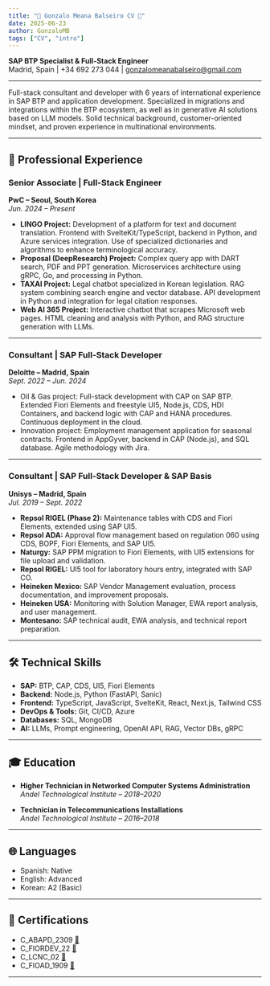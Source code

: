```yaml
---
title: "👾 Gonzalo Meana Balseiro CV 👾"
date: 2025-06-23
author: GonzaloMB
tags: ["CV", "intro"]
---
```


**SAP BTP Specialist & Full-Stack Engineer**  
Madrid, Spain | +34 692 273 044 | gonzalomeanabalseiro@gmail.com

---

Full-stack consultant and developer with 6 years of international experience in SAP BTP and application development. Specialized in migrations and integrations within the BTP ecosystem, as well as in generative AI solutions based on LLM models. Solid technical background, customer-oriented mindset, and proven experience in multinational environments.

---

## 💼 Professional Experience

### **Senior Associate | Full-Stack Engineer**  
**PwC – Seoul, South Korea**  
*Jun. 2024 – Present*

- **LINGO Project:** Development of a platform for text and document translation. Frontend with SvelteKit/TypeScript, backend in Python, and Azure services integration. Use of specialized dictionaries and algorithms to enhance terminological accuracy.
- **Proposal (DeepResearch) Project:** Complex query app with DART search, PDF and PPT generation. Microservices architecture using gRPC, Go, and processing in Python.
- **TAXAI Project:** Legal chatbot specialized in Korean legislation. RAG system combining search engine and vector database. API development in Python and integration for legal citation responses.
- **Web AI 365 Project:** Interactive chatbot that scrapes Microsoft web pages. HTML cleaning and analysis with Python, and RAG structure generation with LLMs.

---

### **Consultant | SAP Full-Stack Developer**  
**Deloitte – Madrid, Spain**  
*Sept. 2022 – Jun. 2024*

- Oil & Gas project: Full-stack development with CAP on SAP BTP. Extended Fiori Elements and freestyle UI5, Node.js, CDS, HDI Containers, and backend logic with CAP and HANA procedures. Continuous deployment in the cloud.
- Innovation project: Employment management application for seasonal contracts. Frontend in AppGyver, backend in CAP (Node.js), and SQL database. Agile methodology with Jira.

---

### **Consultant | SAP Full-Stack Developer & SAP Basis**  
**Unisys – Madrid, Spain**  
*Jul. 2019 – Sept. 2022*

- **Repsol RIGEL (Phase 2):** Maintenance tables with CDS and Fiori Elements, extended using SAP UI5.
- **Repsol ADA:** Approval flow management based on regulation 060 using CDS, BOPF, Fiori Elements, and SAP UI5.
- **Naturgy:** SAP PPM migration to Fiori Elements, with UI5 extensions for file upload and validation.
- **Repsol RIGEL:** UI5 tool for laboratory hours entry, integrated with SAP CO.
- **Heineken Mexico:** SAP Vendor Management evaluation, process documentation, and improvement proposals.
- **Heineken USA:** Monitoring with Solution Manager, EWA report analysis, and user management.
- **Montesano:** SAP technical audit, EWA analysis, and technical report preparation.

---

## 🛠 Technical Skills

- **SAP:** BTP, CAP, CDS, UI5, Fiori Elements  
- **Backend:** Node.js, Python (FastAPI, Sanic)  
- **Frontend:** TypeScript, JavaScript, SvelteKit, React, Next.js, Tailwind CSS  
- **DevOps & Tools:** Git, CI/CD, Azure  
- **Databases:** SQL, MongoDB  
- **AI:** LLMs, Prompt engineering, OpenAI API, RAG, Vector DBs, gRPC  

---

## 🎓 Education

- **Higher Technician in Networked Computer Systems Administration**  
  *Andel Technological Institute – 2018–2020*

- **Technician in Telecommunications Installations**  
  *Andel Technological Institute – 2016–2018*

---

## 🌐 Languages

- Spanish: Native  
- English: Advanced  
- Korean: A2 (Basic)

---

## 📜 Certifications

- C_ABAPD_2309 [🔗](https://www.credly.com/badges/d32b1ebe-a03b-4c4b-981f-efcd3aec09a5/linked_in_profile)  
- C_FIORDEV_22 [🔗](https://www.credly.com/badges/78a7ecd2-6b09-4eb5-80a7-a95e44277c4e/linked_in_profile)  
- C_LCNC_02 [🔗](https://www.credly.com/badges/2f711bad-ca09-4f8d-84c5-f812a4c3226b/linked_in_profile)  
- C_FIOAD_1909 [🔗](https://www.credly.com/badges/8b5791bc-b41d-4700-a69d-199344e537ed/linked_in)

---
